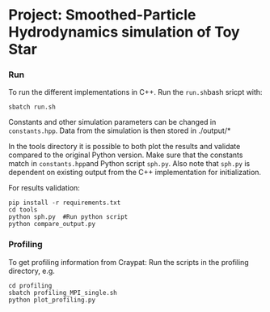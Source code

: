 # Project: Smoothed-Particle Hydrodynamics simulation of Toy Star

### Run
To run the different implementations in C++. Run the ```run.sh```bash sricpt with:

```sbatch run.sh```

Constants and other simulation parameters can be changed in ```constants.hpp```.
Data from the simulation is then stored in ./output/*

In the tools directory it is possible to both plot the results and validate compared to the original Python version. Make sure that the constants match in ```constants.hpp```and Python script ```sph.py```. Also note that ```sph.py``` is dependent on existing output from the C++ implementation for initialization.

For results validation:
```
pip install -r requirements.txt
cd tools
python sph.py  #Run python script
python compare_output.py
```
### Profiling
To get profiling information from Craypat:
Run the scripts in the profiling directory, e.g.
```
cd profiling
sbatch profiling_MPI_single.sh
python plot_profiling.py
```
